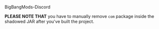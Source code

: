BigBangMods-Discord


**PLEASE NOTE THAT** you have to manually remove `com` package inside the shadowed JAR after you've built the project.